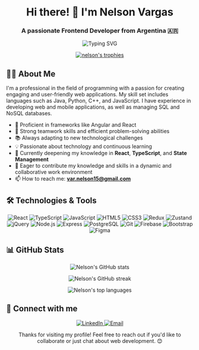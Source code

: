 <h1 align="center">Hi there! 👋 I'm Nelson Vargas</h1>
<h3 align="center">A passionate Frontend Developer from Argentina 🇦🇷</h3>

<p align="center">
  <img src="https://readme-typing-svg.herokuapp.com?font=Fira+Code&pause=1000&color=F7DF1E&center=true&vCenter=true&width=435&lines=Frontend+Developer;React+Enthusiast;Always+Learning" alt="Typing SVG" />
</p>

<p align="center">
  <a href="https://github.com/ryo-ma/github-profile-trophy">
    <img src="https://github-profile-trophy.vercel.app/?username=NelsonVargas15&theme=darkhub&no-frame=true&row=1&column=6" alt="nelson's trophies" />
  </a>
</p>

## 👨‍💻 About Me

I'm a professional in the field of programming with a passion for creating engaging and user-friendly web applications. My skill set includes languages such as Java, Python, C++, and JavaScript. I have experience in developing web and mobile applications, as well as managing SQL and NoSQL databases.

- 🚀 Proficient in frameworks like Angular and React
- 🤝 Strong teamwork skills and efficient problem-solving abilities
- 📚 Always adapting to new technological challenges
- 💡 Passionate about technology and continuous learning
- 🌱 Currently deepening my knowledge in **React**, **TypeScript**, and **State Management**
- 💼 Eager to contribute my knowledge and skills in a dynamic and collaborative work environment
- 📫 How to reach me: **var.nelson15@gmail.com**

## 🛠️ Technologies & Tools

<p align="center">
  <img src="https://img.shields.io/badge/-React-61DAFB?style=for-the-badge&logo=react&logoColor=black" alt="React" />
  <img src="https://img.shields.io/badge/-TypeScript-3178C6?style=for-the-badge&logo=typescript&logoColor=white" alt="TypeScript" />
  <img src="https://img.shields.io/badge/-JavaScript-F7DF1E?style=for-the-badge&logo=javascript&logoColor=black" alt="JavaScript" />
  <img src="https://img.shields.io/badge/-HTML5-E34F26?style=for-the-badge&logo=html5&logoColor=white" alt="HTML5" />
  <img src="https://img.shields.io/badge/-CSS3-1572B6?style=for-the-badge&logo=css3&logoColor=white" alt="CSS3" />
  <img src="https://img.shields.io/badge/-Redux-764ABC?style=for-the-badge&logo=redux&logoColor=white" alt="Redux" />
  <img src="https://img.shields.io/badge/-Zustand-FF4154?style=for-the-badge&logo=react&logoColor=white" alt="Zustand" />
  <img src="https://img.shields.io/badge/-jQuery-0769AD?style=for-the-badge&logo=jquery&logoColor=white" alt="jQuery" />
  <img src="https://img.shields.io/badge/-Node.js-339933?style=for-the-badge&logo=node.js&logoColor=white" alt="Node.js" />
  <img src="https://img.shields.io/badge/-Express-000000?style=for-the-badge&logo=express&logoColor=white" alt="Express" />
  <img src="https://img.shields.io/badge/-PostgreSQL-336791?style=for-the-badge&logo=postgresql&logoColor=white" alt="PostgreSQL" />
  <img src="https://img.shields.io/badge/-Git-F05032?style=for-the-badge&logo=git&logoColor=white" alt="Git" />
  <img src="https://img.shields.io/badge/-Firebase-FFCA28?style=for-the-badge&logo=firebase&logoColor=black" alt="Firebase" />
  <img src="https://img.shields.io/badge/-Bootstrap-7952B3?style=for-the-badge&logo=bootstrap&logoColor=white" alt="Bootstrap" />
  <img src="https://img.shields.io/badge/-Figma-F24E1E?style=for-the-badge&logo=figma&logoColor=white" alt="Figma" />
</p>

## 📊 GitHub Stats

<p align="center">
  <img src="https://github-readme-stats.vercel.app/api?username=NelsonVargas15&show_icons=true&theme=react" alt="Nelson's GitHub stats" />
</p>

<p align="center">
  <img src="https://github-readme-streak-stats.herokuapp.com/?user=NelsonVargas15&theme=react" alt="Nelson's GitHub streak" />
</p>

<p align="center">
  <img src="https://github-readme-stats.vercel.app/api/top-langs/?username=NelsonVargas15&layout=compact&theme=react" alt="Nelson's top languages" />
</p>

## 🤝 Connect with me

<p align="center">
  <a href="https://www.linkedin.com/in/nelson-vargas-470893254/" target="_blank" rel="noopener noreferrer">
    <img src="https://img.shields.io/badge/-LinkedIn-0077B5?style=for-the-badge&logo=linkedin&logoColor=white" alt="LinkedIn" />
  </a>
  <a href="mailto:var.nelson15@gmail.com">
    <img src="https://img.shields.io/badge/-Email-D14836?style=for-the-badge&logo=gmail&logoColor=white" alt="Email" />
  </a>
</p>

<p align="center">Thanks for visiting my profile! Feel free to reach out if you'd like to collaborate or just chat about web development. 😊</p>


